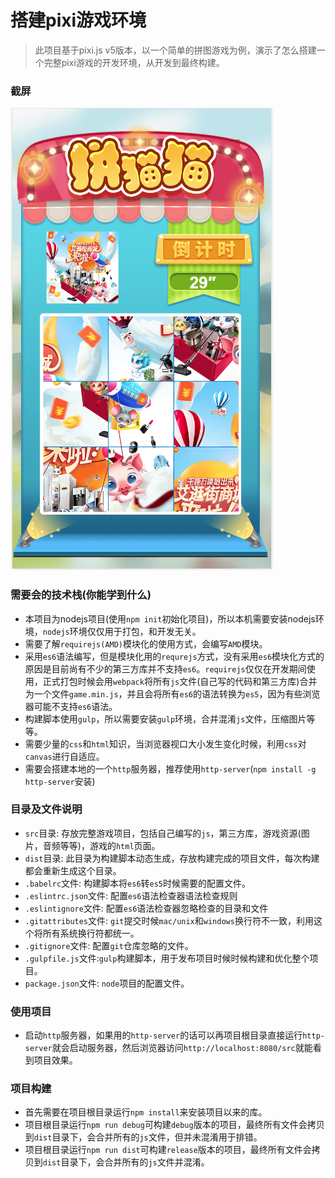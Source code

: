 # 搭建pixi游戏环境
>此项目基于pixi.js v5版本，以一个简单的拼图游戏为例，演示了怎么搭建一个完整pixi游戏的开发环境，从开发到最终构建。

### 截屏

![demo](./doc/demo.png)



### 需要会的技术栈(你能学到什么)

* 本项目为nodejs项目(使用`npm init`初始化项目)，所以本机需要安装nodejs环境，`nodejs`环境仅仅用于打包，和开发无关。
* 需要了解`requirejs(AMD)`模块化的使用方式，会编写`AMD`模块。
* 采用`es6`语法编写，但是模块化用的`requrejs`方式，没有采用`es6`模块化方式的原因是目前尚有不少的第三方库并不支持`es6`。`requirejs`仅仅在开发期间使用，正式打包时候会用`webpack`将所有`js`文件(自己写的代码和第三方库)合并为一个文件`game.min.js`，并且会将所有`es6`的语法转换为`es5`，因为有些浏览器可能不支持`es6`语法。
* 构建脚本使用`gulp`，所以需要安装`gulp`环境，合并混淆`js`文件，压缩图片等等。
* 需要少量的`css`和`html`知识，当浏览器视口大小发生变化时候，利用`css`对`canvas`进行自适应。
* 需要会搭建本地的一个`http`服务器，推荐使用`http-server`(`npm install -g http-server`安装)

### 目录及文件说明
* `src`目录: 存放完整游戏项目，包括自己编写的`js`，第三方库，游戏资源(图片，音频等等)，游戏的`html`页面。
* `dist`目录: 此目录为构建脚本动态生成，存放构建完成的项目文件，每次构建都会重新生成这个目录。
* `.babelrc`文件: 构建脚本将`es6`转`es5`时候需要的配置文件。
* `.eslintrc.json`文件: 配置`es6`语法检查器语法检查规则
* `.eslintignore`文件: 配置`es6`语法检查器忽略检查的目录和文件
* `.gitattributes`文件: `git`提交时候`mac/unix`和`windows`换行符不一致，利用这个将所有系统换行符都统一。
* `.gitignore`文件: 配置`git`仓库忽略的文件。
* `.gulpfile.js`文件:`gulp`构建脚本，用于发布项目时候时候构建和优化整个项目。
* `package.json`文件: `node`项目的配置文件。

### 使用项目
* 启动`http`服务器，如果用的`http-server`的话可以再项目根目录直接运行`http-server`就会启动服务器，然后浏览器访问`http://localhost:8080/src`就能看到项目效果。


### 项目构建
* 首先需要在项目根目录运行`npm install`来安装项目以来的库。
* 项目根目录运行`npm run debug`可构建`debug`版本的项目，最终所有文件会拷贝到`dist`目录下，会合并所有的`js`文件，但并未混淆用于排错。
* 项目根目录运行`npm run dist`可构建`release`版本的项目，最终所有文件会拷贝到`dist`目录下，会合并所有的`js`文件并混淆。